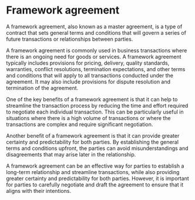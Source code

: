 # Framework agreement

A framework agreement, also known as a master agreement, is a type of contract that sets general terms and conditions that will govern a series of future transactions or relationships between parties.

A framework agreement is commonly used in business transactions where there is an ongoing need for goods or services. A framework agreement typically includes provisions for pricing, delivery, quality standards, warranties, conflict resolutions, termination expectations, and other terms and conditions that will apply to all transactions conducted under the agreement. It may also include provisions for dispute resolution and termination of the agreement.

One of the key benefits of a framework agreement is that it can help to streamline the transaction process by reducing the time and effort required to negotiate each individual transaction. This can be particularly useful in situations where there is a high volume of transactions or where the transactions are complex and require significant negotiation.

Another benefit of a framework agreement is that it can provide greater certainty and predictability for both parties. By establishing the general terms and conditions upfront, the parties can avoid misunderstandings and disagreements that may arise later in the relationship.

A framework agreement can be an effective way for parties to establish a long-term relationship and streamline transactions, while also providing greater certainty and predictability for both parties. However, it is important for parties to carefully negotiate and draft the agreement to ensure that it aligns with their intentions.
